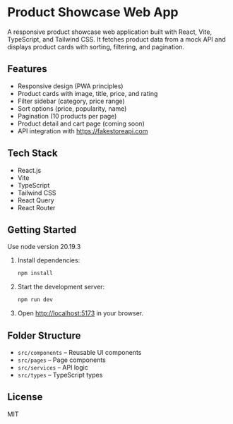 # Product Showcase Web App

A responsive product showcase web application built with React, Vite, TypeScript, and Tailwind CSS. It fetches product data from a mock API and displays product cards with sorting, filtering, and pagination. 

## Features
- Responsive design (PWA principles)
- Product cards with image, title, price, and rating
- Filter sidebar (category, price range)
- Sort options (price, popularity, name)
- Pagination (10 products per page)
- Product detail and cart page (coming soon)
- API integration with https://fakestoreapi.com

## Tech Stack
- React.js
- Vite
- TypeScript
- Tailwind CSS
- React Query
- React Router

## Getting Started
Use node version 20.19.3

1. Install dependencies:
   ```sh
   npm install
   ```
2. Start the development server:
   ```sh
   npm run dev
   ```
3. Open [http://localhost:5173](http://localhost:5173) in your browser.

## Folder Structure
- `src/components` – Reusable UI components
- `src/pages` – Page components
- `src/services` – API logic
- `src/types` – TypeScript types

## License
MIT